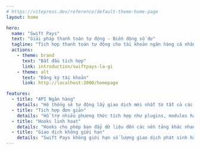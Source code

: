```yaml
---
# https://vitepress.dev/reference/default-theme-home-page
layout: home

hero:
  name: "Swift Pays"
  text: "Giải pháp thanh toán tự động - Biến động số dư"
  tagline: "Tích hợp thanh toán tự động cho tài khoản ngân hàng cá nhân + doanh nghiệp, ví điện tử."
  actions:
    - theme: brand
      text: "Bắt đầu tích hợp"
      link: introduction/swiftpays-la-gi
    - theme: alt
      text: "Đăng ký tài khoản"
      link: http://localhost:3000/homepage

features:
  - title: "API Ngân hàng"
    details: "Hệ thống sẽ tự động lấy giao dịch mới nhất từ tất cả các ngân hàng mà bạn liên kết vào hệ thống."
  - title: "Tích hợp đơn giản"
    details: "Hỗ trợ nhiều phương thức tích hợp như plugins, modules hay webhooks cực kỳ đơn giản."
  - title: "Hooks linh hoạt"
    details: "Hooks cho phép bạn đẩy dữ liệu đến các nền tảng khác nhau như Slack, Telegram, Larksuite, ..."
  - title: "Giao dịch không giới hạn"
    details: "Swift Pays không giới hạn số lượng giao dịch phát sinh hàng tháng trên tài khoản liên kết của bạn."
---
```


<style>
.VPFeature:hover {
  transform: scale(0.5);
}

.VPFeature:first-child {
  transition: transform 0.3s ease, box-shadow 0.3s ease;
}

.VPFeature:first-child:hover {
  transform: scale(1.05);
  box-shadow: 0 4px 8px rgba(0, 0, 0, 0.1);
}
:root {
  --vp-c-indigo-1: #21BF73;
  --vp-c-indigo-3: #21BF73;
}
.VPNavBarTitle .title {
  color: #21BF73 !important;
}
.VPButton.brand:hover {
  background-color: #14CB73 !important;
}
</style>
